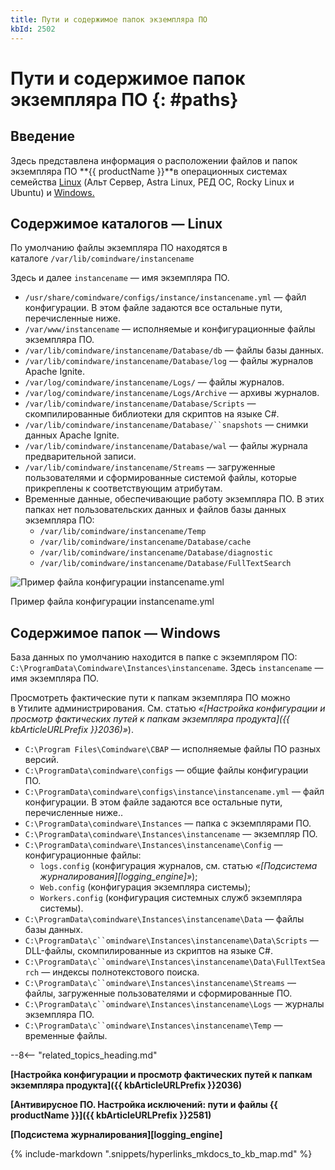 ```yaml
---
title: Пути и содержимое папок экземпляра ПО
kbId: 2502
---
```


# Пути и содержимое папок экземпляра ПО {: #paths}

## Введение

Здесь представлена информация о расположении файлов и папок экземпляра ПО **{{ productName }}**в операционных системах семейства [Linux](#содержимое-каталогов-linux) (Альт Сервер, Astra Linux, РЕД ОС, Rocky Linux и Ubuntu) и [Windows.](#содержимое-папок--windows)

## Содержимое каталогов — Linux

По умолчанию файлы экземпляра ПО находятся в каталоге `/var/lib/comindware/instancename`

Здесь и далее `instancename` — имя экземпляра ПО.

- `/usr/share/comindware/configs/instance/instancename.yml` — файл конфигурации. В этом файле задаются все остальные пути, перечисленные ниже.
- `/var/www/instancename` — исполняемые и конфигурационные файлы экземпляра ПО.
- `/var/lib/comindware/instancename/Database/db` — файлы базы данных.
- `/var/lib/comindware/instancename/Database/log` — файлы журналов Apache Ignite.
- `/var/log/comindware/instancename/Logs/` — файлы журналов.
- `/var/log/comindware/instancename/Logs/Archive` — архивы журналов.
- `/var/lib/comindware/instancename/Database/Scripts` — скомпилированные библиотеки для скриптов на языке С#.
- `/var/lib/comindware/instancename/Database/``snapshots` — снимки данных Apache Ignite.
- `/var/lib/comindware/instancename/Database/wal` — файлы журнала предварительной записи.
- `/var/lib/comindware/instancename/Streams` — загруженные пользователями и сформированные системой файлы, которые прикреплены к соответствующим атрибутам.
- Временные данные, обеспечивающие работу экземпляра ПО. В этих папках нет пользовательских данных и файлов базы данных экземпляра ПО:
	- `/var/lib/comindware/instancename/Temp`
	- `/var/lib/comindware/instancename/Database/cache`
	- `/var/lib/comindware/instancename/Database/diagnostic`
	- `/var/lib/comindware/instancename/Database/FullTextSearch`

![Пример файла конфигурации instancename.yml](https://kb.comindware.ru/assets/img_66546f9baeb01.png)

Пример файла конфигурации instancename.yml

## Содержимое папок — Windows

База данных по умолчанию находится в папке с экземпляром ПО: `C:\ProgramData\Comindware\Instances\instancename`. Здесь `instancename` — имя экземпляра ПО.

Просмотреть фактические пути к папкам экземпляра ПО можно в Утилите администрирования. См. статью *«[Настройка конфигурации и просмотр фактических путей к папкам экземпляра продукта]({{ kbArticleURLPrefix }}2036)»*).

- `C:\Program Files\Comindware\CBAP` — исполняемые файлы ПО разных версий.
- `C:\ProgramData\сomindware\configs` — общие файлы конфигурации ПО.
- `C:\ProgramData\сomindware\configs\instance\instancename.yml` — файл конфигурации. В этом файле задаются все остальные пути, перечисленные ниже..
- `C:\ProgramData\сomindware\Instances` — папка с экземплярами ПО.
- `C:\ProgramData\сomindware\Instances\instancename` — экземпляр ПО.
- `C:\ProgramData\сomindware\Instances\instancename\Config` — конфигурационные файлы:
	- `logs.config` (конфигурация журналов, см. статью *«[Подсистема журналирования][logging_engine]»*);
	- `Web.config` (конфигурация экземпляра системы);
	- `Workers.config` (конфигурация системных служб экземпляра системы).
- `C:\ProgramData\сomindware\Instances\instancename\Data` — файлы базы данных.
- `C:\ProgramData\с``omindware\Instances\instancename\Data\Scripts` — DLL-файлы, скомпилированные из скриптов на языке C#.
- `C:\ProgramData\с``omindware\Instances\instancename\Data\FullTextSearch` — индексы полнотекстового поиска.
- `C:\ProgramData\с``omindware\Instances\instancename\Streams` — файлы, загруженные пользователями и сформированные ПО.
- `C:\ProgramData\с``omindware\Instances\instancename\Logs` — журналы экземпляра ПО.
- `C:\ProgramData\с``omindware\Instances\instancename\Temp` — временные файлы.

--8<-- "related_topics_heading.md"

**[Настройка конфигурации и просмотр фактических путей к папкам экземпляра продукта]({{ kbArticleURLPrefix }}2036)**

**[Антивирусное ПО. Настройка исключений: пути и файлы {{ productName }}]({{ kbArticleURLPrefix }}2581)**

**[Подсистема журналирования][logging_engine]**

{%
include-markdown ".snippets/hyperlinks_mkdocs_to_kb_map.md"
%}
